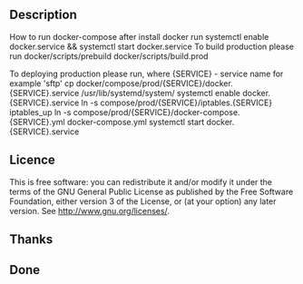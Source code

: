 ## Description
How to run docker-compose
after install docker run
systemctl enable docker.service && systemctl start docker.service
To build production please run 
docker/scripts/prebuild
docker/scripts/build.prod

To deploying production please run, where {SERVICE} - service name for example 'sftp'
cp docker/compose/prod/{SERVICE}/docker.{SERVICE}.service /usr/lib/systemd/system/
systemctl enable docker.{SERVICE}.service
ln -s compose/prod/{SERVICE}/iptables.{SERVICE} iptables_up
ln -s compose/prod/{SERVICE}/docker-compose.{SERVICE}.yml docker-compose.yml
systemctl start docker.{SERVICE}.service
  
## Licence
This is free software: you can redistribute it and/or modify it under the terms of the GNU General Public License as published by the Free Software Foundation, either version 3 of the License, or (at your option) any later version. See <http://www.gnu.org/licenses/>.

## Thanks

## Done
